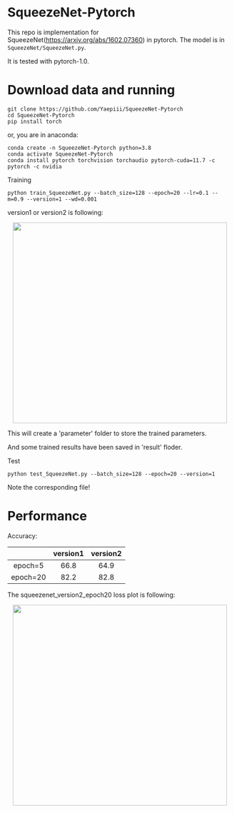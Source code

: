 # SqueezeNet-Pytorch
This repo is implementation for SqueezeNet(https://arxiv.org/abs/1602.07360) in pytorch. The model is in `SqueezeNet/SqueezeNet.py`.

It is tested with pytorch-1.0.

# Download data and running

```
git clone https://github.com/Yaepiii/SqueezeNet-Pytorch
cd SqueezeNet-Pytorch
pip install torch
```

or, you are in anaconda:

```
conda create -n SqueezeNet-Pytorch python=3.8
conda activate SqueezeNet-Pytorch
conda install pytorch torchvision torchaudio pytorch-cuda=11.7 -c pytorch -c nvidia
```

Training 
```
python train_SqueezeNet.py --batch_size=128 --epoch=20 --lr=0.1 --m=0.9 --version=1 --wd=0.001 
```

version1 or version2 is following:

<div align=center>
<img src="https://github.com/Yaepiii/SqueezeNet-Pytorch/assets/75295024/b9fec104-4035-4689-bd3e-57eec4697342" width="480" height="450">
</div>

This will create a 'parameter' folder to store the trained parameters.

And some trained results have been saved in 'result' floder.

Test
```
python test_SqueezeNet.py --batch_size=128 --epoch=20 --version=1
```
Note the corresponding file!

# Performance

Accuracy:

|  | version1 | version2 |
| :---: | :---: | :---: | 
| epoch=5 | 66.8 | 64.9 |
| epoch=20 | 82.2 | 82.8 |

 The squeezenet_version2_epoch20 loss plot is following:

<div align=center>
<img src="https://github.com/Yaepiii/SqueezeNet-Pytorch/assets/75295024/d1363375-0255-49a6-8f20-07a0a0c7a935" width="480" height="450">
</div>




